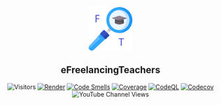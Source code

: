 <div align="center">
 <img src="docs/images/ApplicationIcon.png" weight="100px" height="100" />
 <h2>eFreelancingTeachers</h2>

<!-- ToDo: Add real badges -->
![Visitors](https://api.visitorbadge.io/api/VisitorHit?user=kurnakovv&repo=eFreelancingTeachers&countColor=%237B1E7A&style=flat)
[![Render](https://img.shields.io/static/v1?label=&message=Render&color=grey&logo=render)](https://jiraf-goal.onrender.com/ping)
[![Code Smells](https://sonarcloud.io/api/project_badges/measure?project=KurnakovMaksim_jiraF&metric=code_smells)](https://sonarcloud.io/summary/new_code?id=KurnakovMaksim_jiraF)
[![Coverage](https://sonarcloud.io/api/project_badges/measure?project=KurnakovMaksim_jiraF&metric=coverage)](https://sonarcloud.io/summary/new_code?id=KurnakovMaksim_jiraF)
[![CodeQL](https://github.com/KurnakovMaksim/jiraF-goal/workflows/CodeQL/badge.svg)](https://github.com/KurnakovMaksim/jiraF-goal/actions?query=workflow%3ACodeQL)
[![Codecov](https://codecov.io/gh/KurnakovMaksim/jiraF/branch/main/graph/badge.svg)](https://codecov.io/gh/KurnakovMaksim/jiraF)
![YouTube Channel Views](https://img.shields.io/youtube/channel/views/UCiwWJWKublIIozujIm0CVFw)

</div>
